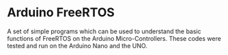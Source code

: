 # Arduino FreeRTOS

A set of simple programs which can be used to understand the basic functions of FreeRTOS on the Arduino Micro-Controllers. These codes were tested and run on the Arduino Nano and the UNO.
